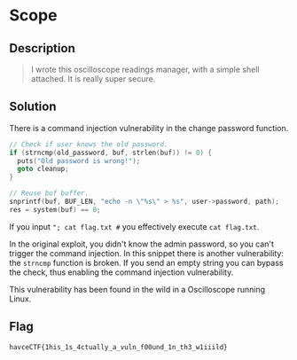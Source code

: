 # Scope
## Description
> I wrote this oscilloscope readings manager, with a simple shell attached. It is really super secure.

## Solution
There is a command injection vulnerability in the change password function.
```c
// Check if user knows the old password.
if (strncmp(old_password, buf, strlen(buf)) != 0) {
  puts("Old password is wrong!");
  goto cleanup;
}

// Reuse buf buffer.
snprintf(buf, BUF_LEN, "echo -n \"%s\" > %s", user->password, path);
res = system(buf) == 0;
```
If you input `"; cat flag.txt #` you effectively execute `cat flag.txt`. 

In the original exploit, you didn't know the admin password, so you
can't trigger the command injection. In this snippet there is another
vulnerability: the `strncmp` function is broken. If you send an empty string
you can bypass the check, thus enabling the command injection vulnerability.

This vulnerability has been found in the wild in a Oscilloscope running
Linux.

## Flag
`havceCTF{1his_1s_4ctually_a_vuln_f00und_1n_th3_w1iiild}`

